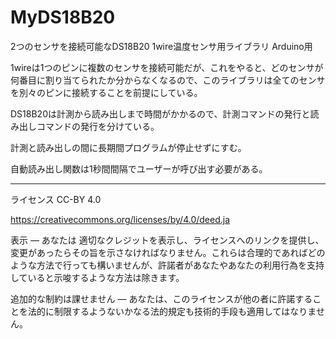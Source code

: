 # MyDS18B20
2つのセンサを接続可能なDS18B20 1wire温度センサ用ライブラリ
Arduino用

1wireは1つのピンに複数のセンサを接続可能だが、これをやると、どのセンサが何番目に割り当てられたか分からなくなるので、このライブラリは全てのセンサを別々のピンに接続することを前提にしている。

DS18B20は計測から読み出しまで時間がかかるので、計測コマンドの発行と読み出しコマンドの発行を分けている。

計測と読み出しの間に長期間プログラムが停止せずにすむ。

自動読み出し関数は1秒間間隔でユーザーが呼び出す必要がある。


--------------------------------------------------

ライセンス
CC-BY 4.0

https://creativecommons.org/licenses/by/4.0/deed.ja

表示 — あなたは 適切なクレジットを表示し、ライセンスへのリンクを提供し、変更があったらその旨を示さなければなりません。これらは合理的であればどのような方法で行っても構いませんが、許諾者があなたやあなたの利用行為を支持していると示唆するような方法は除きます。

追加的な制約は課せません — あなたは、このライセンスが他の者に許諾することを法的に制限するようないかなる法的規定も技術的手段も適用してはなりません。

